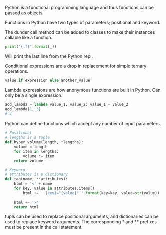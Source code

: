 Python is a functional programming language and thus functions can be passed as objects.

Functions in Python have two types of parameters; positional and keyword.

The dunder call method can be added to classes to make their instances callable like a function.

```Python
print("{:f}".format(_)) 
```

Will print the last line from the Python repl.

Conditional expressions are a drop in replacement for simple ternary operations.

```Python
value if expression else another_value
```

Lambda expressions are how anonymous functions are built in Python. Can only be a single expression.

```Python
add_lambda = lambda value_1, value_2: value_1 + value_2
add_lambda(1, 3)
# 4
```

Python can define functions which accept any number of input parameters.

```Python
# Positional
# lengths is a tuple
def hyper_volume(length, *lengths):
    volume = length
    for item in lengths:
        volume *= item
    return volume

# Keyword
# attributes is a dictionary
def tag(name, **attributes):
    html = '<' + name
    for key, value in attributes.items()
        html += ' {key}="{value}" '.format(key=key, value=str(value))
    
    html += '>'
    return html
```

tupls can be used to replace positional arguments, and dictionaries can be used to replace keyword arguments. The corresponding * and ** prefixes must be present in the call statement.
